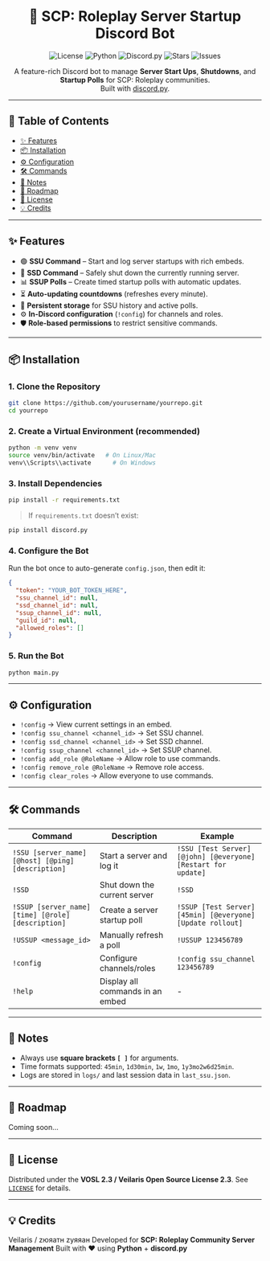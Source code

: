 <h1 align="center">🤖 SCP: Roleplay Server Startup Discord Bot</h1>

<p align="center">
  <img src="https://img.shields.io/badge/License-VOSL%202.3-7b42f6?style=flat&logoColor=white" alt="License">
  <img src="https://img.shields.io/badge/Python-3.9+-blue?style=flat&logo=python&logoColor=white" alt="Python">
  <img src="https://img.shields.io/badge/discord.py-2.3.2-5865F2?style=flat&logo=discord&logoColor=white" alt="Discord.py">
  <img src="https://img.shields.io/github/stars/yourusername/yourrepo?style=flat&logo=github" alt="Stars">
  <img src="https://img.shields.io/github/issues/yourusername/yourrepo?style=flat&logo=github" alt="Issues">
</p>

<p align="center">
  A feature-rich Discord bot to manage <b>Server Start Ups</b>, <b>Shutdowns</b>, and <b>Startup Polls</b> for SCP: Roleplay communities.<br>
  Built with <a href="https://discordpy.readthedocs.io">discord.py</a>.
</p>

---

## 📑 Table of Contents

* [✨ Features](#-features)
* [📦 Installation](#-installation)
* [⚙️ Configuration](#️-configuration)
* [🛠️ Commands](#️-commands)
* [📝 Notes](#-notes)
* [🚀 Roadmap](#-roadmap)
* [📜 License](#-license)
* [💡 Credits](#-credits)

---

## ✨ Features

* 🟢 **SSU Command** – Start and log server startups with rich embeds.
* 🔴 **SSD Command** – Safely shut down the currently running server.
* 📊 **SSUP Polls** – Create timed startup polls with automatic updates.
* ⏳ **Auto-updating countdowns** (refreshes every minute).
* 📂 **Persistent storage** for SSU history and active polls.
* ⚙️ **In-Discord configuration** (`!config`) for channels and roles.
* 🛡️ **Role-based permissions** to restrict sensitive commands.

---

## 📦 Installation

### 1. Clone the Repository

```bash
git clone https://github.com/yourusername/yourrepo.git
cd yourrepo
```

### 2. Create a Virtual Environment (recommended)

```bash
python -m venv venv
source venv/bin/activate   # On Linux/Mac
venv\\Scripts\\activate      # On Windows
```

### 3. Install Dependencies

```bash
pip install -r requirements.txt
```

> If `requirements.txt` doesn’t exist:

```bash
pip install discord.py
```

### 4. Configure the Bot

Run the bot once to auto-generate `config.json`, then edit it:

```json
{
  "token": "YOUR_BOT_TOKEN_HERE",
  "ssu_channel_id": null,
  "ssd_channel_id": null,
  "ssup_channel_id": null,
  "guild_id": null,
  "allowed_roles": []
}
```

### 5. Run the Bot

```bash
python main.py
```

---

## ⚙️ Configuration

* `!config` → View current settings in an embed.
* `!config ssu_channel <channel_id>` → Set SSU channel.
* `!config ssd_channel <channel_id>` → Set SSD channel.
* `!config ssup_channel <channel_id>` → Set SSUP channel.
* `!config add_role @RoleName` → Allow role to use commands.
* `!config remove_role @RoleName` → Remove role access.
* `!config clear_roles` → Allow everyone to use commands.

---

## 🛠️ Commands

| Command                                            | Description                      | Example                                                       |
| -------------------------------------------------- | -------------------------------- | ------------------------------------------------------------- |
| `!SSU [server_name] [@host] [@ping] [description]` | Start a server and log it        | `!SSU [Test Server] [@john] [@everyone] [Restart for update]` |
| `!SSD`                                             | Shut down the current server     | `!SSD`                                                        |
| `!SSUP [server_name] [time] [@role] [description]` | Create a server startup poll     | `!SSUP [Test Server] [45min] [@everyone] [Update rollout]`    |
| `!USSUP <message_id>`                              | Manually refresh a poll          | `!USSUP 123456789`                                            |
| `!config`                                          | Configure channels/roles         | `!config ssu_channel 123456789`                               |
| `!help`                                            | Display all commands in an embed | -                                                             |

---

## 📝 Notes

* Always use **square brackets `[ ]`** for arguments.
* Time formats supported: `45min`, `1d30min`, `1w`, `1mo`, `1y3mo2w6d25min`.
* Logs are stored in `logs/` and last session data in `last_ssu.json`.

---

## 🚀 Roadmap

Coming soon...

---

## 📜 License

Distributed under the **VOSL 2.3 / Veilaris Open Source License 2.3**. See [`LICENSE`](LICENSE) for details.

---

## 💡 Credits

Veilaris / zюяатн zуяяан
Developed for **SCP: Roleplay Community Server Management**
Built with ❤️ using **Python** + **discord.py**
